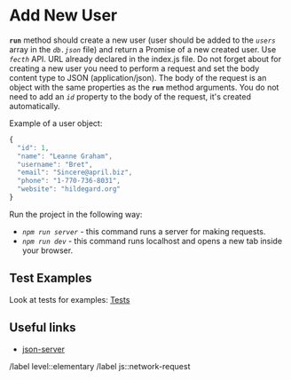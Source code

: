 # Add New User

**`run`** method should create a new user (user should be added to the *`users`* array in the *`db.json`* file) and return a Promise of a new created user. Use *`fecth`* API. URL already declared in the index.js file. Do not forget about for creating a new user you need to perform a request and set the body content type to JSON (application/json). The body of the request is an object with the same properties as the **`run`** method arguments. You do not need to add an *`id`* property to the body of the request, it's created automatically.

Example of a user object:

```javascript
{
  "id": 1,
  "name": "Leanne Graham",
  "username": "Bret",
  "email": "Sincere@april.biz",
  "phone": "1-770-736-8031",
  "website": "hildegard.org"
}
```

Run the project in the following way:

- *`npm run server`* - this command runs a server for making requests.
- *`npm run dev`* - this command runs localhost and opens a new tab inside your browser.

## Test Examples

Look at tests for examples:
[Tests](__tests__/index.spec.js)

## Useful links

- [json-server](https://www.npmjs.com/package/json-server)

/label level::elementary
/label js::network-request

